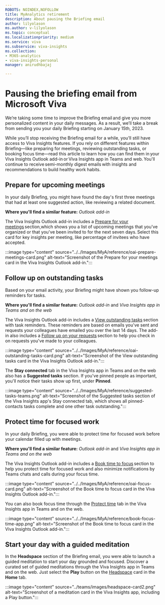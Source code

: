 ```yaml
---
ROBOTS: NOINDEX,NOFOLLOW
title: MyAnalytics retirement
description: About pausing the Briefing email
author: lilyolason
ms.author: v-lilyolason
ms.topic: conceptual
ms.localizationpriority: medium 
ms.service: viva 
ms.subservice: viva-insights 
ms.collection: 
- M365-analytics
- viva-insights-personal
manager: anirudhbajaj

---
```


# Pausing the briefing email from Microsoft Viva 

We’re taking some time to improve the Briefing email and give you more personalized content in your daily messages. As a result, we’ll take a break from sending you your daily Briefing starting on January 15th, 2023. 

While you’ll stop receiving the Briefing email for a while, you’ll still have access to Viva Insights features. If you rely on different features within Briefing—like preparing for meetings, reviewing outstanding tasks, or booking focus time—read this article to learn how you can find them in your Viva Insights Outlook add-in or Viva Insights app in Teams and web. You'll continue to receive semi-monthly digest emails with insights and recommendations to build healthy work habits.

## Prepare for upcoming meetings 

In your daily Briefing, you might have found the day's first three meetings that had at least one suggested action, like reviewing a related document. 

**Where you'll find a similar feature:** *Outlook add-in*

The Viva Insights Outlook add-in includes a [Prepare for your meetings](../use/use-insights.md#prepare-for-your-meetings) section,which shows you a list of upcoming meetings that you've organized or that you've been invited to for the next seven days. Select this card for key insights per meeting, like percentage of invitees who have accepted. 

:::image type="content" source="../../Images/MyA/reference/oai-prepare-meetings-card.png" alt-text="Screenshot of the Prepare for your meetings card in the Viva Insights Outlook add-in.":::

## Follow up on outstanding tasks 

Based on your email activity, your Briefing might have shown you follow-up reminders for tasks.

**Where you'll find a similar feature:** *Outlook add-in* and *Viva Insights app in Teams and on the web*

The Viva Insights Outlook add-in includes a [View outstanding tasks](../use/use-insights.md#view-outstanding-tasks) section with task reminders. These reminders are based on emails you've sent and requests your colleagues have emailed you over the last 14 days. The add-in also includes a [Follow up on your requests](../use/use-insights.md#follow-up-on-your-requests) section to help you check in on requests you've made to your colleagues. 

:::image type="content" source="../../Images/MyA/reference/oai-outstanding-tasks-card.png" alt-text="Screenshot of the View outstanding tasks card in the Viva Insights Outlook add-in.":::

The **Stay connected** tab in the Viva Insights app in Teams and on the web also has a **Suggested tasks** section. If you've pinned people as important, you'll notice their tasks show up first, under **Pinned**.

:::image type="content" source="../../Images/MyA/reference/suggested-tasks-teams.png" alt-text="Screenshot of the Suggested tasks section of the Viva Insights app's Stay connected tab, which shows all pinned-contacts tasks complete and one other task outstanding.":::

## Protect time for focused work 

In your daily Briefing, you were able to protect time for focused work before your calendar filled up with meetings. 

**Where you'll find a similar feature:** *Outlook add-in* and *Viva Insights app in Teams and on the web*

The Viva Insights Outlook add-in includes a [Book time to focus](../use/use-insights.md#book-time-to-focus) section to help you protect time for focused work and also minimize notifications by Teams chats and calls during your focus time. 

:::image type="content" source="../../Images/MyA/reference/oai-focus-card.png" alt-text="Screenshot of the Book time to focus card in the Viva Insights Outlook add-in.":::

You can also book focus time through the [Protect time](../teams/viva-insights-protect-time.md) tab in the Viva Insights app in Teams and on the web.  

:::image type="content" source="../../Images/MyA/reference/book-focus-time-app.png" alt-text="Screenshot of the Book time to focus card in the Viva Insights Outlook add-in.":::

## Start your day with a guided meditation 

In the **Headspace** section of the Briefing email, you were able to launch a guided meditation to start your day grounded and focused. Discover a curated set of guided meditations through the Viva Insights app in Teams and on the web. Just select the **Play** button on the [Headspace](../teams/viva-insights-headspace.md) card in the **Home** tab. 

:::image type="content" source="../teams/images/headspace-card2.png" alt-text="Screenshot of a meditation card in the Viva Insights app, including a Play button.":::
